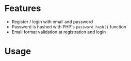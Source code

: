 # Features

- Register / login with email and password
- Password is hashed with PHP's `password_hash()` function
- Email format validation at registration and login

# Usage
